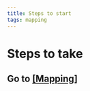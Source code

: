 ```yaml
---
title: Steps to start
tags: mapping
---
```


# Steps to take

## Go to [[Mapping]](../Docker/Mapping.md)